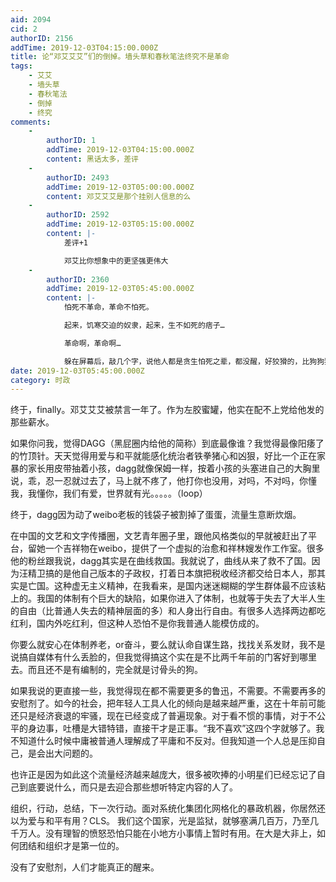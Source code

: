 ```yaml
---
aid: 2094
cid: 2
authorID: 2156
addTime: 2019-12-03T04:15:00.000Z
title: 论“邓艾艾艾”们的倒掉。墙头草和春秋笔法终究不是革命
tags:
    - 艾艾
    - 墙头草
    - 春秋笔法
    - 倒掉
    - 终究
comments:
    -
        authorID: 1
        addTime: 2019-12-03T04:15:00.000Z
        content: 黑话太多，差评
    -
        authorID: 2493
        addTime: 2019-12-03T05:00:00.000Z
        content: 邓艾艾艾是那个挂别人信息的么
    -
        authorID: 2592
        addTime: 2019-12-03T05:15:00.000Z
        content: |-
            差评+1

            邓艾比你想象中的更坚强更伟大
    -
        authorID: 2360
        addTime: 2019-12-03T05:45:00.000Z
        content: |-
            怕死不革命，革命不怕死。

            起来，饥寒交迫的奴隶，起来，生不如死的痞子…

            革命啊，革命啊…

            躲在屏幕后，敲几个字，说他人都是贪生怕死之辈，都没醒，好狡猾的，比狗狗狡猾多了。
date: 2019-12-03T05:45:00.000Z
category: 时政
---
```


终于，finally。邓艾艾艾被禁言一年了。作为左胶蜜罐，他实在配不上党给他发的那些薪水。

如果你问我，觉得DAGG（黑屁圈内给他的简称）到底最像谁？我觉得最像阳痿了的竹顶针。天天觉得用爱与和平就能感化统治者铁拳猪心和凶狠，好比一个正在家暴的家长用皮带抽着小孩，dagg就像保姆一样，按着小孩的头塞进自己的大胸里说，乖，忍一忍就过去了，马上就不疼了，他打你也没用，对吗，不对吗，你懂我，我懂你，我们有爱，世界就有光。。。。。（loop）

终于，dagg因为动了weibo老板的钱袋子被割掉了蛋蛋，流量生意断炊烟。

在中国的文艺和文字传播圈，文艺青年圈子里，跟他风格类似的早就被赶出了平台，留她一个吉祥物在weibo，提供了一个虚拟的治愈和祥林嫂发作工作室。很多他的粉丝跟我说，dagg其实是在曲线救国。我就说了，曲线从来了救不了国。因为汪精卫搞的是他自己版本的子政权，打着日本旗把税收经济都交给日本人，那其实是亡国。这种虚无主义精神，在我看来，是国内迷迷糊糊的学生群体最不应该粘上的。我国的体制有个巨大的缺陷，如果你进入了体制，也就等于失去了大半人生的自由（比普通人失去的精神层面的多）和人身出行自由。有很多人选择两边都吃红利，国内外吃红利，但这种人恐怕不是你我普通人能模仿成的。

你要么就安心在体制养老，or奋斗，要么就认命自谋生路，找找关系发财，我不是说搞自媒体有什么丢脸的，但我觉得搞这个实在是不比两千年前的门客好到哪里去。而且还不是有编制的，完全就是讨骨头的狗。

如果我说的更直接一些，我觉得现在都不需要更多的鲁迅，不需要。不需要再多的安慰剂了。如今的社会，把年轻人工具人化的倾向是越来越严重，这在十年前可能还只是经济衰退的牢骚，现在已经变成了普遍现象。对于看不惯的事情，对于不公平的身边事，吐槽是大错特错，直接干才是正事。“我不喜欢”这四个字就够了。我不知道什么时候中庸被普通人理解成了平庸和不反对。但我知道一个人总是压抑自己，是会出大问题的。

也许正是因为如此这个流量经济越来越庞大，很多被吹捧的小明星们已经忘记了自己到底要说什么，而只是去迎合那些想听特定内容的人了。

组织，行动，总结，下一次行动。面对系统化集团化网格化的暴政机器，你居然还以为爱与和平有用？CLS。 我们这个国家，光是监狱，就够塞满几百万，乃至几千万人。没有理智的愤怒恐怕只能在小地方小事情上暂时有用。在大是大非上，如何团结和组织才是第一位的。

没有了安慰剂，人们才能真正的醒来。
